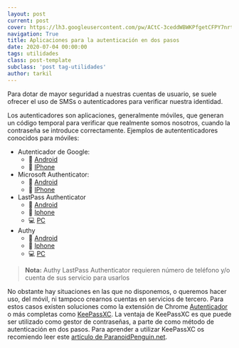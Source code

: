 ```yaml
---
layout: post
current: post
cover: https://lh3.googleusercontent.com/pw/ACtC-3ceddWBWKPfgetCFPY7nrtvXTFgLYYPokZ-01KwVIwhE5VYV7ho7pPgU24OUHJ8MktSNstFMF_ZaajrSNTpvk8KrfO9Ije2KcDXtOdACArTG60lGWFG4adEliaj3PKyIRbg7MDPMG_2F6hgcWFOGTwGvQ=w1400-h617-no?authuser=0
navigation: True
title: Aplicaciones para la autenticación en dos pasos
date: 2020-07-04 00:00:00
tags: utilidades
class: post-template
subclass: 'post tag-utilidades'
author: tarkil
---
```

Para dotar de mayor seguridad a nuestras cuentas de usuario, se suele ofrecer el uso de SMSs o autenticadores para verificar nuestra identidad.  
<!--more-->
 Los autenticadores son aplicaciones, generalmente móviles, que generan un código temporal para verificar que realmente somos nosotros, cuando la contraseña se introduce correctamente. Ejemplos de autententicadores conocidos para móviles:

 * Autenticador de Google:
    * 🤖 [Android](https://play.google.com/store/apps/details?id=com.google.android.apps.authenticator2&hl=es_419)
    * 🍏 [IPhone](https://apps.apple.com/app/google-authenticator/id388497605)
 * Microsoft Authenticator:
    * 🤖 [Android](https://play.google.com/store/apps/details?id=com.azure.authenticator&hl=es_419)
    * 🍏 [IPhone](https://apps.apple.com/us/app/microsoft-authenticator/id983156458)
 * LastPass Authenticator 
    * 🤖 [Android](https://play.google.com/store/apps/details?id=com.lastpass.authenticator)
    * 🍏 [Iphone](https://apps.apple.com/us/app/lastpass-authenticator/id1079110004) 
    * 💻 [PC](https://lastpass.com/misc_download2.php?tab=windows&anchor=op&lang=es)
 * Authy 
    * 🤖 [Android](https://play.google.com/store/apps/details?id=com.authy.authy)
    * 🍏 [Iphone](https://apps.apple.com/us/app/authy/id4941680174) 
    * 💻 [PC](https://authy.com/download/)

> **Nota:** Authy LastPass Authenticator requieren número de teléfono y/o cuenta de sus servicio para usarlos

  
No obstante hay situaciones en las que no disponemos, o queremos hacer uso, del móvil, ni tampoco crearnos cuentas en servicios de tercero. Para estos casos existen soluciones como  la extensión de Chrome [Autenticador](https://chrome.google.com/webstore/detail/authenticator/bhghoamapcdpbohphigoooaddinpkbai?hl=es) o más completas como [KeePassXC](https://keepassxc.org/). La ventaja de KeePassXC es que puede  ser utilizado como gestor de contraseñas, a parte de como método de autenticación en dos pasos. Para aprender a utilizar KeePassXC os recomiendo leer este [artículo de ParanoidPenguin.net](https://blog.paranoidpenguin.net/2020/05/how-to-back-up-your-2fa-secret-keys-with-keepassxc/). 




